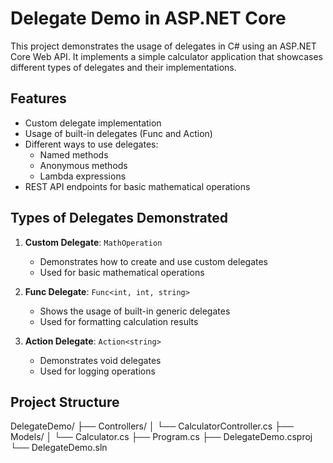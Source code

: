 # Delegate Demo in ASP.NET Core

This project demonstrates the usage of delegates in C# using an ASP.NET Core Web API. It implements a simple calculator application that showcases different types of delegates and their implementations.

## Features

- Custom delegate implementation
- Usage of built-in delegates (Func and Action)
- Different ways to use delegates:
  - Named methods
  - Anonymous methods
  - Lambda expressions
- REST API endpoints for basic mathematical operations

## Types of Delegates Demonstrated

1. **Custom Delegate**: `MathOperation`
   - Demonstrates how to create and use custom delegates
   - Used for basic mathematical operations

2. **Func Delegate**: `Func<int, int, string>`
   - Shows the usage of built-in generic delegates
   - Used for formatting calculation results

3. **Action Delegate**: `Action<string>`
   - Demonstrates void delegates
   - Used for logging operations

## Project Structure

DelegateDemo/
├── Controllers/
│   └── CalculatorController.cs
├── Models/
│   └── Calculator.cs
├── Program.cs
├── DelegateDemo.csproj
└── DelegateDemo.sln
